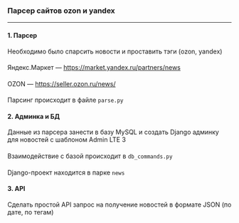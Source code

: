 ### Парсер сайтов ozon и yandex
_______


#### 1. Парсер

Необходимо было спарсить новости и проставить тэги (ozon, yandex)
####
Яндекс.Маркет — https://market.yandex.ru/partners/news
####
OZON — https://seller.ozon.ru/news/
####
Парсинг происходит в файле `parse.py`

#### 2. Админка и БД

Данные из парсера занести в базу MySQL и создать Django админку для новостей с шаблоном Admin LTE 3
####
Взаимодействие с базой происходит в `db_commands.py`
####
Django-проект находится в парке `news`

#### 3. API

Сделать простой API запрос на получение новостей в формате JSON (по дате, по тегам)
